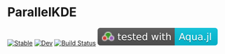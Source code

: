 # ParallelKDE

[![Stable](https://img.shields.io/badge/docs-stable-blue.svg)](https://chrissm23.github.io/ParallelKDE.jl/stable/)
[![Dev](https://img.shields.io/badge/docs-dev-blue.svg)](https://chrissm23.github.io/ParallelKDE.jl/dev/)
[![Build Status](https://github.com/chrissm23/ParallelKDE.jl/actions/workflows/CI.yml/badge.svg?branch=main)](https://github.com/chrissm23/ParallelKDE.jl/actions/workflows/CI.yml?query=branch%3Amain)
[![Aqua](https://raw.githubusercontent.com/JuliaTesting/Aqua.jl/master/badge.svg)](https://github.com/JuliaTesting/Aqua.jl)
